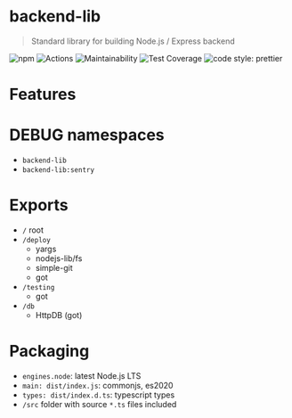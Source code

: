 # backend-lib

> Standard library for building Node.js / Express backend

![npm](https://img.shields.io/npm/v/@naturalcycles/backend-lib/latest.svg)
![Actions](https://github.com/NaturalCycles/backend-lib/workflows/default/badge.svg)
![Maintainability](https://api.codeclimate.com/v1/badges/c7aa5ef93894ec0246c4/maintainability)
![Test Coverage](https://api.codeclimate.com/v1/badges/c7aa5ef93894ec0246c4/test_coverage)
![code style: prettier](https://img.shields.io/badge/code_style-prettier-ff69b4.svg?style=flat-square)

# Features

# DEBUG namespaces

- `backend-lib`
- `backend-lib:sentry`

# Exports

- `/` root
- `/deploy`
  - yargs
  - nodejs-lib/fs
  - simple-git
  - got
- `/testing`
  - got
- `/db`
  - HttpDB (got)

# Packaging

- `engines.node`: latest Node.js LTS
- `main: dist/index.js`: commonjs, es2020
- `types: dist/index.d.ts`: typescript types
- `/src` folder with source `*.ts` files included
